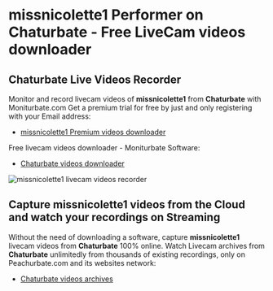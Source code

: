 # missnicolette1 Performer on Chaturbate - Free LiveCam videos downloader

## Chaturbate Live Videos Recorder

Monitor and record livecam videos of **missnicolette1** from **Chaturbate** with Moniturbate.com
Get a premium trial for free by just and only registering with your Email address:
* [missnicolette1 Premium videos downloader](https://moniturbate.com/request-demo-licence-key.html)

Free livecam videos downloader - Moniturbate Software:
* [Chaturbate videos downloader](https://moniturbate.com/moniturbate-download-software.html)

![missnicolette1 livecam videos recorder](https://peachurnet.com/templates/moniturbate-software.png)


## Capture missnicolette1 videos from the Cloud and watch your recordings on Streaming

Without the need of downloading a software, capture **missnicolette1** livecam videos from **Chaturbate** 100% online.
Watch Livecam archives from **Chaturbate** unlimitedly from thousands of existing recordings, only on Peachurbate.com and its websites network:
* [Chaturbate videos archives](https://peachurnet.com/)